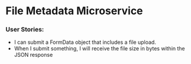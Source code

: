 # File Metadata Microservice

### User Stories:
- I can submit a FormData object that includes a file upload.
- When I submit something, I will receive the file size in bytes within the JSON response